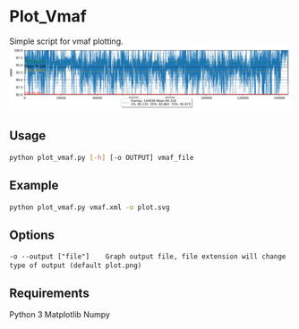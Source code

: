 # Plot_Vmaf
Simple script for vmaf plotting.
![](plot.png)

## Usage
```bash
python plot_vmaf.py [-h] [-o OUTPUT] vmaf_file
```

## Example
```bash
python plot_vmaf.py vmaf.xml -o plot.svg
```

## Options
```
-o --output ["file"]    Graph output file, file extension will change type of output (default plot.png)
```

## Requirements
Python 3
Matplotlib
Numpy
